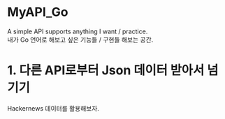 # MyAPI_Go
A simple API supports anything I want / practice.  
내가 Go 언어로 해보고 싶은 기능들 / 구현들 해보는 공간.

# 1. 다른 API로부터 Json 데이터 받아서 넘기기
Hackernews 데이터를 활용해보자.  
